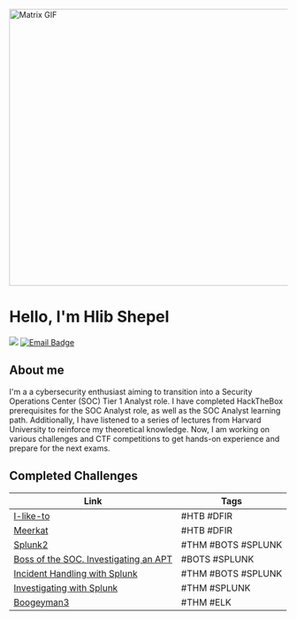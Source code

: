 <img src="https://cdna.artstation.com/p/assets/images/images/028/102/058/original/pixel-jeff-matrix-s.gif?1593487263" 
     alt="Matrix GIF" 
     width="900"
     height="500"
     style="display: block; margin: auto;">

# Hello, I'm Hlib Shepel
<a href="https://www.linkedin.com/in/glebe-shepel/"><img src="https://img.shields.io/badge/-LinkedIn-0072b1?&style=for-the-badge&logo=linkedin&logoColor=white" /></a>
<a href="mailto:glebshepel1@gmail.com"><img src="https://img.shields.io/badge/-Email-D14836?style=for-the-badge&logo=gmail&logoColor=white" alt="Email Badge">
</a>

## About me

I'm a a cybersecurity enthusiast aiming to transition into a Security Operations Center (SOC) Tier 1 Analyst role. I have completed HackTheBox prerequisites for the SOC Analyst role, as well as the SOC Analyst learning path. Additionally, I have listened to a series of lectures from Harvard University to reinforce my theoretical knowledge. Now, I am working on various challenges and CTF competitions to get hands-on experience and prepare for the next exams.

## Completed Challenges

| Link                                                                 | Tags         |
| -------------------------------------------------------------------- | -----------  |
| [I-like-to](https://glebius01.github.io/I%20like%20to)              | #HTB #DFIR   |
| [Meerkat](https://glebius01.github.io/Meerkat)                      | #HTB #DFIR   |
| [Splunk2](https://glebius01.github.io/TryHackMe_Splunk2)            | #THM #BOTS #SPLUNK   |
| [Boss of the SOC. Investigating an APT](https://glebius01.github.io/bots-advanced-persistence) | #BOTS #SPLUNK |
| [Incident Handling with Splunk](https://glebius01.github.io/Splunk201.%20Incident%20Handling%20with%20Splunk) | #THM #BOTS #SPLUNK |
| [Investigating with Splunk](https://glebius01.github.io/Investigating%20with%20Splunk) | #THM #SPLUNK |
| [Boogeyman3](https://glebius01.github.io/Boogeyman3) | #THM #ELK |

